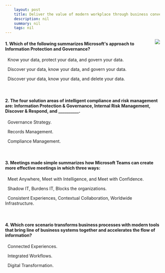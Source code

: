 ```yaml
---
    layout: post
    title: Deliver the value of modern workplace through business conversations 
    description: nil
    summary: nil
    tags: nil
---
```



 <a target="_blank" href="https://docs.microsoft.com/en-us/learn/modules/deliver-the-value-of-modern-workplace-through-business-conversations/8-knowledge-check/"><i class="fas fa-external-link-alt"></i> </a>
 <img align="right" src="https://docs.microsoft.com/en-us/learn/achievements/deliver-value-modern-workplace-through-business-conversations.svg">
####  1. Which of the following summarizes Microsoft's approach to Information Protection and Governance?


<i class='fas fa-check-square' style='color: Dodgerblue;'></i> &nbsp;&nbsp;Know your data, protect your data, and govern your data.

<i class='far fa-square'></i> &nbsp;&nbsp;Discover your data, know your data, and govern your data.

<i class='far fa-square'></i> &nbsp;&nbsp;Discover your data, know your data, and delete your data.
<br />
<br />
<br />

####  2. The four solution areas of intelligent compliance and risk management are:  Information Protection & Governance, Internal Risk Management, Discover & Respond, and __________.


<i class='far fa-square'></i> &nbsp;&nbsp;Governance Strategy.

<i class='far fa-square'></i> &nbsp;&nbsp;Records Management.

<i class='fas fa-check-square' style='color: Dodgerblue;'></i> &nbsp;&nbsp;Compliance Management.
<br />
<br />
<br />

####  3. Meetings made simple summarizes how Microsoft Teams can create more effective meetings in which three ways:


<i class='fas fa-check-square' style='color: Dodgerblue;'></i> &nbsp;&nbsp;Meet Anywhere, Meet with Intelligence, and Meet with Confidence.

<i class='far fa-square'></i> &nbsp;&nbsp;Shadow IT, Burdens IT, Blocks the organizations.

<i class='far fa-square'></i> &nbsp;&nbsp;Consistent Experiences, Contextual Collaboration, Worldwide Infrastructure.
<br />
<br />
<br />

####  4. Which core scenario transforms business processes with modern tools that bring line of business systems together and accelerates the flow of information?


<i class='far fa-square'></i> &nbsp;&nbsp;Connected Experiences.

<i class='fas fa-check-square' style='color: Dodgerblue;'></i> &nbsp;&nbsp;Integrated Workflows.

<i class='far fa-square'></i> &nbsp;&nbsp;Digital Transformation.
<br />
<br />
<br />
